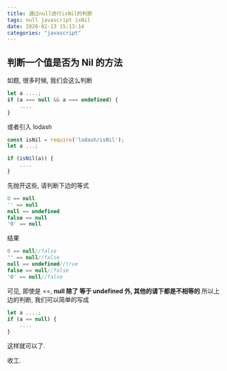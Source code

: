 ```yaml
---
title: 通过null进行isNil的判断
tags: null javascript isNil
date: 2020-02-13 15:13:14
categories: "javascript"
---
```



## 判断一个值是否为 Nil 的方法

如题, 很多时候, 我们会这么判断

```js
let a ....;
if (a === null && a === undefined) {
    ....
}
```

或者引入 lodash

```js
const isNil = require('lodash/isNil');
let a ...;

if (isNil(a)) {
    ....
}
```

先抛开这些, 请判断下边的等式

```js
0 == null
'' == null
null == undefined
false == null
'0' == null
```

结果

```js
0 == null//false
'' == null//false
null == undefined//true
false == null//false
'0' == null//false
```

可见, 即使是 ==, **null 除了 等于 undefined 外, 其他的请下都是不相等的**
所以上边的判断, 我们可以简单的写成

```js
let a ....;
if (a == null) {
    ....
}
```

这样就可以了.

收工.